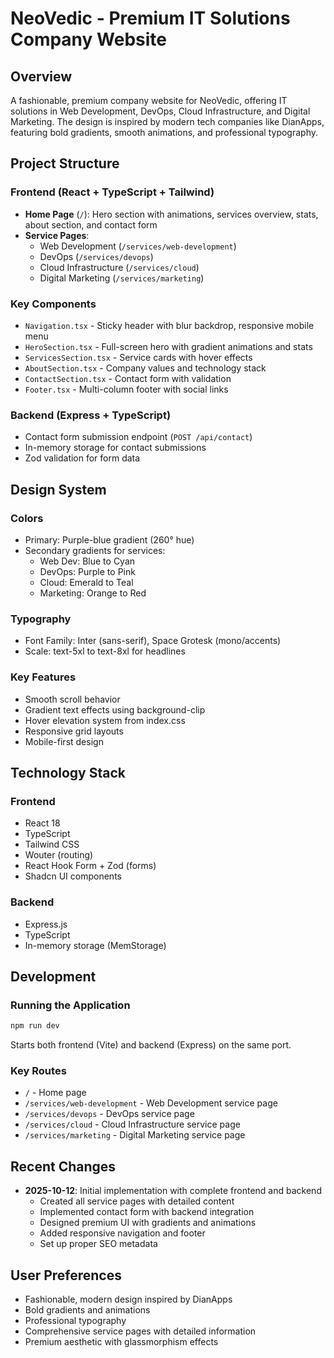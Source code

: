 # NeoVedic - Premium IT Solutions Company Website

## Overview
A fashionable, premium company website for NeoVedic, offering IT solutions in Web Development, DevOps, Cloud Infrastructure, and Digital Marketing. The design is inspired by modern tech companies like DianApps, featuring bold gradients, smooth animations, and professional typography.

## Project Structure

### Frontend (React + TypeScript + Tailwind)
- **Home Page** (`/`): Hero section with animations, services overview, stats, about section, and contact form
- **Service Pages**:
  - Web Development (`/services/web-development`)
  - DevOps (`/services/devops`)
  - Cloud Infrastructure (`/services/cloud`)
  - Digital Marketing (`/services/marketing`)

### Key Components
- `Navigation.tsx` - Sticky header with blur backdrop, responsive mobile menu
- `HeroSection.tsx` - Full-screen hero with gradient animations and stats
- `ServicesSection.tsx` - Service cards with hover effects
- `AboutSection.tsx` - Company values and technology stack
- `ContactSection.tsx` - Contact form with validation
- `Footer.tsx` - Multi-column footer with social links

### Backend (Express + TypeScript)
- Contact form submission endpoint (`POST /api/contact`)
- In-memory storage for contact submissions
- Zod validation for form data

## Design System

### Colors
- Primary: Purple-blue gradient (260° hue)
- Secondary gradients for services:
  - Web Dev: Blue to Cyan
  - DevOps: Purple to Pink
  - Cloud: Emerald to Teal
  - Marketing: Orange to Red

### Typography
- Font Family: Inter (sans-serif), Space Grotesk (mono/accents)
- Scale: text-5xl to text-8xl for headlines

### Key Features
- Smooth scroll behavior
- Gradient text effects using background-clip
- Hover elevation system from index.css
- Responsive grid layouts
- Mobile-first design

## Technology Stack

### Frontend
- React 18
- TypeScript
- Tailwind CSS
- Wouter (routing)
- React Hook Form + Zod (forms)
- Shadcn UI components

### Backend
- Express.js
- TypeScript
- In-memory storage (MemStorage)

## Development

### Running the Application
```bash
npm run dev
```
Starts both frontend (Vite) and backend (Express) on the same port.

### Key Routes
- `/` - Home page
- `/services/web-development` - Web Development service page
- `/services/devops` - DevOps service page
- `/services/cloud` - Cloud Infrastructure service page
- `/services/marketing` - Digital Marketing service page

## Recent Changes
- **2025-10-12**: Initial implementation with complete frontend and backend
  - Created all service pages with detailed content
  - Implemented contact form with backend integration
  - Designed premium UI with gradients and animations
  - Added responsive navigation and footer
  - Set up proper SEO metadata

## User Preferences
- Fashionable, modern design inspired by DianApps
- Bold gradients and animations
- Professional typography
- Comprehensive service pages with detailed information
- Premium aesthetic with glassmorphism effects
